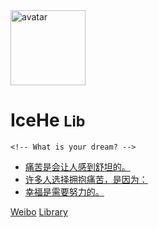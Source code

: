 <img src="https://cdn.icehe.xyz/_docsify/avatar-400.png" alt="avatar"  width="120px"/>

# IceHe <small>Lib</small>

<!-- Done is better than perfect. -->

<!-- Life is not perfect. -->

<!-- 你的愿望是什么？-->

    <!-- What is your dream? -->

<!-- - Wiki：Never memorize something that you can look up. -->
<!-- - **Albert Einstein** -->

<!-- - 写一部小说就像在黑夜里开车<br/>你只能看到车灯照亮的部分，但是你却可以走完整个旅程 -->
<!-- - **E.L. Doctorow** -->

- [痛苦是会让人感到舒坦的。](https://mp.weixin.qq.com/s?__biz=MzA5MTM0NzIwNQ==&mid=2649760227&idx=2&sn=89fcbaf26cb56a21da2c4364fa3c9359)
- [许多人选择拥抱痛苦，是因为：](https://mp.weixin.qq.com/s?__biz=MzA5MTM0NzIwNQ==&mid=2649760227&idx=2&sn=89fcbaf26cb56a21da2c4364fa3c9359)
- [幸福是需要努力的。](https://mp.weixin.qq.com/s?__biz=MzA5MTM0NzIwNQ==&mid=2649760227&idx=2&sn=89fcbaf26cb56a21da2c4364fa3c9359)

[Weibo](https://weibo.com/icedes)
[Library](#icehe39s-lib)

<!-- Ref : https://docsify.js.org/#/cover -->
